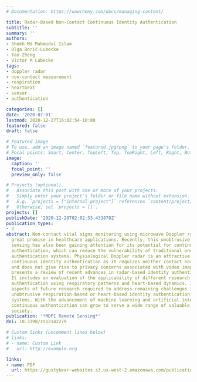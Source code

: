 ```yaml
---
# Documentation: https://wowchemy.com/docs/managing-content/

title: Radar-Based Non-Contact Continuous Identity Authentication
subtitle: ''
summary: ''
authors:
- Shekh Md Mahmudul Islam
- Olga Borić-Lubecke
- Yao Zheng
- Victor M Lubecke
tags:
- doppler radar
- non-contact measurement
- respiration
- heartbeat
- sensor
- authentication

categories: []
date: '2020-07-01'
lastmod: 2020-12-27T16:02:54-10:00
featured: false
draft: false

# Featured image
# To use, add an image named `featured.jpg/png` to your page's folder.
# Focal points: Smart, Center, TopLeft, Top, TopRight, Left, Right, BottomLeft, Bottom, BottomRight.
image:
  caption: ''
  focal_point: ''
  preview_only: false

# Projects (optional).
#   Associate this post with one or more of your projects.
#   Simply enter your project's folder or file name without extension.
#   E.g. `projects = ["internal-project"]` references `content/project/deep-learning/index.md`.
#   Otherwise, set `projects = []`.
projects: []
publishDate: '2020-12-28T02:02:53.433878Z'
publication_types:
- 2
abstract: Non-contact vital signs monitoring using microwave Doppler radar has shown
  great promise in healthcare applications. Recently, this unobtrusive form of physiological
  sensing has also been gaining attention for its potential for continuous identity
  authentication, which can reduce the vulnerability of traditional one-pass validation
  authentication systems. Physiological Doppler radar is an attractive approach for
  continuous identity authentication as it requires neither contact nor line-of-sight
  and does not give rise to privacy concerns associated with video imaging. This paper
  presents a review of recent advances in radar-based identity authentication systems.
  It includes an evaluation of the applicability of different research efforts in
  authentication using respiratory patterns and heart-based dynamics. It also identifies
  aspects of future research required to address remaining challenges in applying
  unobtrusive respiration-based or heart-based identity authentication to practical
  systems. With the advancement of machine learning and artificial intelligence, radar-based
  continuous authentication can grow to serve a wide range of valuable functions in
  society.
publication: '*MDPI Remote Sensing*'
doi: 10.3390/rs12142279

# Custom links (uncomment lines below)
# links:
# - name: Custom Link
#   url: http://example.org

links:
- name: PDF
  url: https://gustybear-websites.s3.us-west-2.amazonaws.com/publication-islam-radar-based-non-contact-continuous-2020/Islam+et+al_2020_Radar-Based+Non-Contact+Continuous+Identity+Authentication.pdf
---
```


